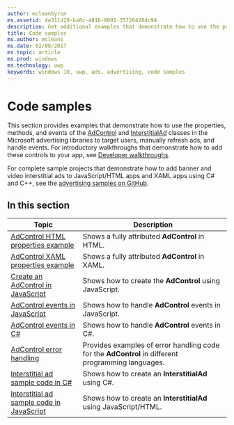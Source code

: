 ```yaml
---
author: mcleanbyron
ms.assetid: 4a311d20-ba8c-4816-8091-35726428dc94
description: Get additional examples that demonstrate how to use the properties, methods, and events of the AdControl and InterstitialAd classes in the Microsoft advertising libraries.
title: Code samples
ms.author: mcleans
ms.date: 02/08/2017
ms.topic: article
ms.prod: windows
ms.technology: uwp
keywords: windows 10, uwp, ads, advertising, code samples
---
```


# Code samples




This section provides examples that demonstrate how to use the properties, methods, and events of the [AdControl](https://msdn.microsoft.com/library/windows/apps/microsoft.advertising.winrt.ui.adcontrol.aspx) and [InterstitialAd](https://msdn.microsoft.com/library/windows/apps/microsoft.advertising.winrt.ui.interstitialad.aspx)  classes in the Microsoft advertising libraries to target users, manually refresh ads, and handle events. For introductory walkthroughs that demonstrate how to add these controls to your app, see [Developer walkthroughs](developer-walkthroughs.md).

For complete sample projects that demonstrate how to add banner and video interstitial ads to JavaScript/HTML apps and XAML apps using C# and C++, see the [advertising samples on GitHub](http://aka.ms/githubads).

## In this section

|  Topic    | Description |               
|----------|-------|
| [AdControl HTML properties example](html-properties-example.md)     | Shows a fully attributed **AdControl** in HTML.        |
| [AdControl XAML properties example](xaml-properties-example.md)     | Shows a fully attributed **AdControl** in XAML.        |
| [Create an AdControl in JavaScript](create-an-adcontrol-in-javascript.md)     | Shows how to create the **AdControl** using JavaScript.        |
| [AdControl events in JavaScript](adcontrol-events-in-javascript.md)     | Shows how to handle **AdControl** events in JavaScript.       |
| [AdControl events in C#](adcontrol-events-in-c.md)     | Shows how to handle **AdControl** events in C#.       |
| [AdControl error handling](adcontrol-error-handling.md)     | Provides examples of error handling code for the **AdControl** in different programming languages.        |
| [Interstitial ad sample code in C#](interstitial-ad-sample-code-in-c.md)   | Shows how to create an <strong>InterstitialAd</strong> using C#.        |
| [Interstitial ad sample code in JavaScript](interstitial-ad-sample-code-in-javascript.md)       | Shows how to create an <strong>InterstitialAd</strong> using JavaScript/HTML.        |



 

 

 
